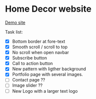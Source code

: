# Home Decor website

[Demo site](https://home-decor-1a80fb.netlify.app/)

Task list:

- [x] Bottom border at fore-text
- [x] Smooth scroll / scroll to top
- [x] No scroll when open navbar
- [x] Subscribe button
- [x] Call to action button
- [x] New pattern with ligther background
- [x] Portfolio page with several images.
- [ ] Contact page ??
- [ ] Image slider ??
- [ ] New Logo with a larger text logo
